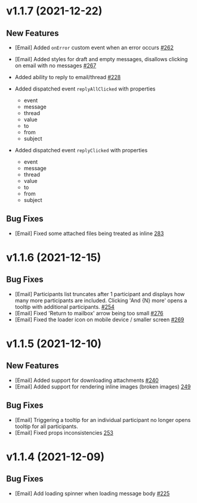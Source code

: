 # v1.1.7 (2021-12-22)

## New Features

- [Email] Added `onError` custom event when an error occurs [#262](https://github.com/nylas/components/pull/262)
- [Email] Added styles for draft and empty messages, disallows clicking on email with no messages [#267](https://github.com/nylas/components/pull/267)

- Added ability to reply to email/thread [#228](https://github.com/nylas/components/pull/228)
- Added dispatched event `replyAllClicked` with properties
  - event
  - message
  - thread
  - value
  - to
  - from
  - subject
- Added dispatched event `replyClicked` with properties
  - event
  - message
  - thread
  - value
  - to
  - from
  - subject

## Bug Fixes

- [Email] Fixed some attached files being treated as inline [283](https://github.com/nylas/components/pull/283)

# v1.1.6 (2021-12-15)

## Bug Fixes

- [Email] Participants list truncates after 1 participant and displays how many more participants are included. Clicking 'And {N} more' opens a tooltip with additional participants. [#254](https://github.com/nylas/components/pull/254)
- [Email] Fixed 'Return to mailbox' arrow being too small [#276](https://github.com/nylas/components/pull/276)
- [Email] Fixed the loader icon on mobile device / smaller screen [#269](https://github.com/nylas/components/pull/269)

# v1.1.5 (2021-12-10)

## New Features

- [Email] Added support for downloading attachments [#240](https://github.com/nylas/components/pull/240)
- [Email] Added support for rendering inline images (broken images) [249](https://github.com/nylas/components/pull/249)

## Bug Fixes

- [Email] Triggering a tooltip for an individual participant no longer opens tooltip for all participants.
- [Email] Fixed props inconsistencies [253](https://github.com/nylas/components/pull/253)

# v1.1.4 (2021-12-09)

## Bug Fixes

- [Email] Add loading spinner when loading message body [#225](https://github.com/nylas/components/pull/225)
